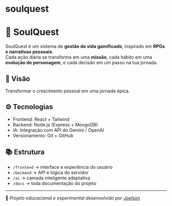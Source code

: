 # soulquest

# 🧭 SoulQuest

SoulQuest é um sistema de **gestão de vida gamificado**, inspirado em **RPGs e narrativas pessoais**.  
Cada ação diária se transforma em uma **missão**, cada hábito em uma **evolução de personagem**, e cada decisão em um passo na tua jornada.

## 🌟 Visão
Transformar o crescimento pessoal em uma jornada épica.

## ⚙️ Tecnologias
- Frontend: React + Tailwind
- Backend: Node.js (Express + MongoDB)
- IA: Integração com API do Gemini / OpenAI
- Versionamento: Git + GitHub

## 📚 Estrutura
- `/frontend` → interface e experiência do usuário  
- `/backend` → API e lógica do servidor  
- `/ai` → camada inteligente adaptativa  
- `/docs` → toda documentação do projeto  

---

🧩 *Projeto educacional e experimental desenvolvido por [Joelson](https://github.com/joelsondeveloper)*  
